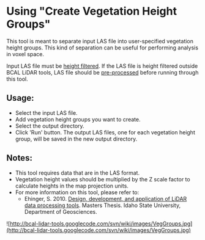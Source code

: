 # Using "Create Vegetation Height Groups" #

This tool is meant to separate input LAS file into user-specified vegetation height groups.  This kind of separation can be useful for performing analysis in voxel space.

Input LAS file must be [height filtered](HeightFiltering.md). If the LAS file is height filtered outside BCAL LiDAR tools, LAS file should be [pre-processed](PrepareLAS.md) before running through this tool.

## Usage: ##

  * Select the input LAS file.
  * Add vegetation height groups you want to create.
  * Select the output directory.
  * Click 'Run' button. The output LAS files, one for each vegetation height group, will be saved in the new output directory.

## Notes: ##

  * This tool requires data that are in the LAS format.
  * Vegetation height values should be multiplied by the Z scale factor to calculate heights in the map projection units.
  * For more information on this tool, please refer to:
    * Ehinger, S. 2010. [Design, development, and application of LiDAR data processing tools](http://bcal.geology.isu.edu/docs/Ehinger_thesis_0629_Final.pdf). Masters Thesis. Idaho State University, Department of Geosciences.

![http://bcal-lidar-tools.googlecode.com/svn/wiki/images/VegGroups.jpg](http://bcal-lidar-tools.googlecode.com/svn/wiki/images/VegGroups.jpg)